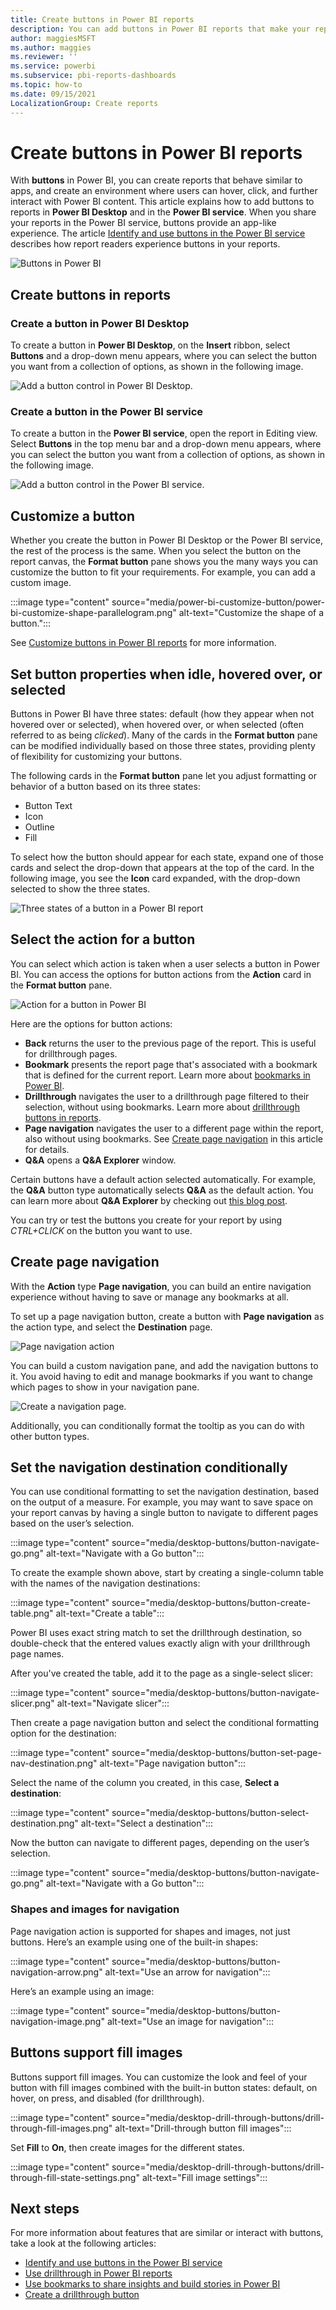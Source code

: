 ```yaml
---
title: Create buttons in Power BI reports 
description: You can add buttons in Power BI reports that make your reports behave like apps, and deepen engagement with users.
author: maggiesMSFT
ms.author: maggies
ms.reviewer: ''
ms.service: powerbi
ms.subservice: pbi-reports-dashboards
ms.topic: how-to
ms.date: 09/15/2021
LocalizationGroup: Create reports
---
```

# Create buttons in Power BI reports
With **buttons** in Power BI, you can create reports that behave similar to apps, and create an environment where users can hover, click, and further interact with Power BI content. This article explains how to add buttons to reports in **Power BI Desktop** and in the **Power BI service**. When you share your reports in the Power BI service, buttons provide an app-like experience. The article [Identify and use buttons in the Power BI service](../consumer/end-user-buttons.md) describes how report readers experience buttons in your reports.

![Buttons in Power BI](media/desktop-buttons/power-bi-buttons.png)

## Create buttons in reports

### Create a button in Power BI Desktop

To create a button in **Power BI Desktop**, on the **Insert** ribbon, select **Buttons** and a drop-down menu appears, where you can select the button you want from a collection of options, as shown in the following image. 

![Add a button control in Power BI Desktop.](media/desktop-buttons/power-bi-button-dropdown.png)

### Create a button in the Power BI service

To create a button in the **Power BI service**, open the report in Editing view. Select **Buttons** in the top menu bar and a drop-down menu appears, where you can select the button you want from a collection of options, as shown in the following image. 

![Add a button control in the Power BI service.](media/desktop-buttons/power-bi-button-service-dropdown.png)

## Customize a button

Whether you create the button in Power BI Desktop or the Power BI service, the rest of the process is the same. When you select the button on the report canvas, the **Format button** pane shows you the many ways you can customize the button to fit your requirements. For example, you can add a custom image.

:::image type="content" source="media/power-bi-customize-button/power-bi-customize-shape-parallelogram.png" alt-text="Customize the shape of a button.":::

See [Customize buttons in Power BI reports](power-bi-customize-button.md) for more information.

## Set button properties when idle, hovered over, or selected

Buttons in Power BI have three states: default (how they appear when not hovered over or selected), when hovered over, or when selected (often referred to as being *clicked*). Many of the cards in the **Format button** pane can be modified individually based on those three states, providing plenty of flexibility for customizing your buttons.

The following cards in the **Format button** pane let you adjust formatting or behavior of a button based on its three states:

* Button Text
* Icon
* Outline
* Fill

To select how the button should appear for each state, expand one of those cards and select the drop-down that appears at the top of the card. In the following image, you see the **Icon** card expanded, with the drop-down selected to show the three states.

![Three states of a button in a Power BI report](media/desktop-buttons/power-bi-button-format.png)

## Select the action for a button

You can select which action is taken when a user selects a button in Power BI. You can access the options for button actions from the **Action** card in the **Format button** pane.

![Action for a button in Power BI](media/desktop-buttons/power-bi-button-action.png)

Here are the options for button actions:

- **Back** returns the user to the previous page of the report. This is useful for drillthrough pages.
- **Bookmark** presents the report page that's associated with a bookmark that is defined for the current report. Learn more about [bookmarks in Power BI](desktop-bookmarks.md). 
- **Drillthrough** navigates the user to a drillthrough page filtered to their selection, without using bookmarks. Learn more about [drillthrough buttons in reports](desktop-drill-through-buttons.md).
- **Page navigation** navigates the user to a different page within the report, also without using bookmarks. See [Create page navigation](#create-page-navigation) in this article for details.
- **Q&A** opens a **Q&A Explorer** window. 

Certain buttons have a default action selected automatically. For example, the **Q&A** button type automatically selects **Q&A** as the default action. You can learn more about **Q&A Explorer** by checking out [this blog post](https://powerbi.microsoft.com/blog/power-bi-desktop-april-2018-feature-summary/#Q&AExplorer).

You can try or test the buttons you create for your report by using *CTRL+CLICK* on the button you want to use. 

## Create page navigation

With the **Action** type **Page navigation**, you can build an entire navigation experience without having to save or manage any bookmarks at all.

To set up a page navigation button, create a button with **Page navigation** as the action type, and select the **Destination** page.

![Page navigation action](media/desktop-buttons/power-bi-page-navigation.png)

You can build a custom navigation pane, and add the navigation buttons to it. You avoid having to edit and manage bookmarks if you want to change which pages to show in your navigation pane.

![Create a navigation page.](media/desktop-buttons/power-bi-build-navigation-pane.png)

Additionally, you can conditionally format the tooltip as you can do with other button types.

## Set the navigation destination conditionally

You can use conditional formatting to set the navigation destination, based on the output of a measure. For example, you may want to save space on your report canvas by having a single button to navigate to different pages based on the user’s selection.

:::image type="content" source="media/desktop-buttons/button-navigate-go.png" alt-text="Navigate with a Go button":::
 
To create the example shown above, start by creating a single-column table with the names of the navigation destinations:

:::image type="content" source="media/desktop-buttons/button-create-table.png" alt-text="Create a table":::

Power BI uses exact string match to set the drillthrough destination, so double-check that the entered values exactly align with your drillthrough page names.

After you've created the table, add it to the page as a single-select slicer:

:::image type="content" source="media/desktop-buttons/button-navigate-slicer.png" alt-text="Navigate slicer":::

Then create a page navigation button and select the conditional formatting option for the destination:

:::image type="content" source="media/desktop-buttons/button-set-page-nav-destination.png" alt-text="Page navigation button":::
 
Select the name of the column you created, in this case, **Select a destination**:

:::image type="content" source="media/desktop-buttons/button-select-destination.png" alt-text="Select a destination":::

Now the button can navigate to different pages, depending on the user’s selection.

:::image type="content" source="media/desktop-buttons/button-navigate-go.png" alt-text="Navigate with a Go button":::
 
### Shapes and images for navigation

Page navigation action is supported for shapes and images, not just buttons. Here’s an example using one of the built-in shapes:

:::image type="content" source="media/desktop-buttons/button-navigation-arrow.png" alt-text="Use an arrow for navigation":::
 
Here’s an example using an image:

:::image type="content" source="media/desktop-buttons/button-navigation-image.png" alt-text="Use an image for navigation":::
 
## Buttons support fill images

Buttons support fill images. You can customize the look and feel of your button with fill images combined with the built-in button states: default, on hover, on press, and disabled (for drillthrough).

:::image type="content" source="media/desktop-drill-through-buttons/drill-through-fill-images.png" alt-text="Drill-through button fill images":::

Set **Fill** to **On**, then create images for the different states.

:::image type="content" source="media/desktop-drill-through-buttons/drill-through-fill-state-settings.png" alt-text="Fill image settings":::


## Next steps
For more information about features that are similar or interact with buttons, take a look at the following articles:

* [Identify and use buttons in the Power BI service](../consumer/end-user-buttons.md)
* [Use drillthrough in Power BI reports](desktop-drillthrough.md)
* [Use bookmarks to share insights and build stories in Power BI](desktop-bookmarks.md)
* [Create a drillthrough button](desktop-drill-through-buttons.md)

